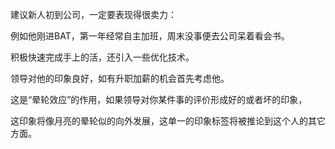 建议新人初到公司，一定要表现得很卖力：

例如他刚进BAT，第一年经常自主加班，周末没事便去公司呆着看会书。

积极快速完成手上的活，还引入一些优化技术。

领导对他的印象良好，如有升职加薪的机会首先考虑他。

这是“晕轮效应”的作用，如果领导对你某件事的评价形成好的或者坏的印象，

这印象将像月亮的晕轮似的向外发展，这单一的印象标签将被推论到这个人的其它方面。
